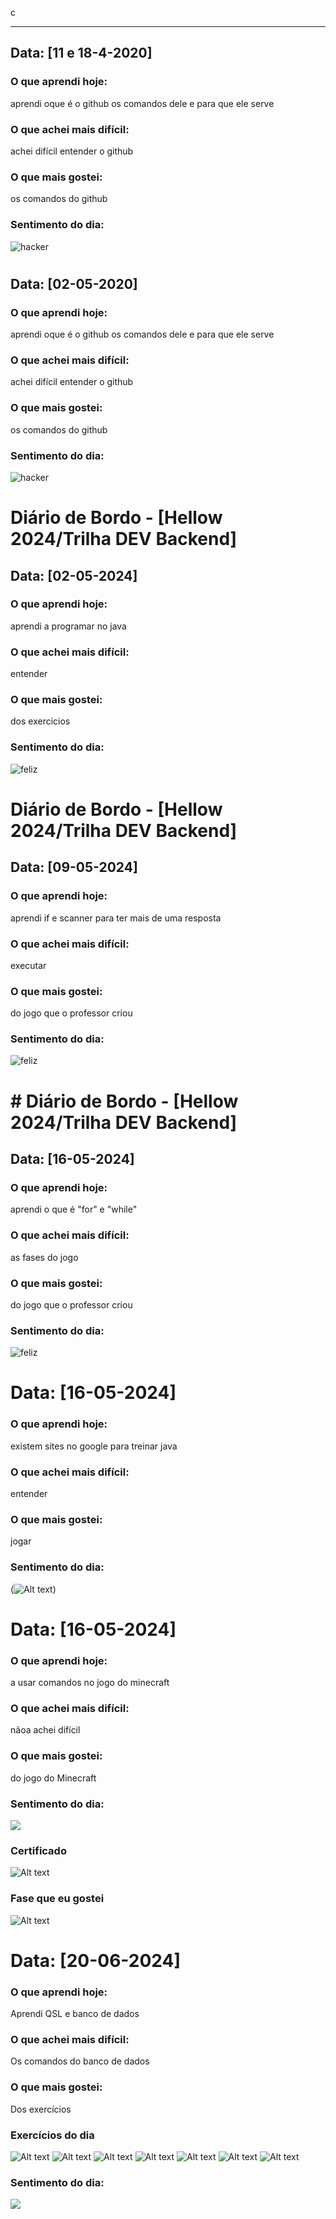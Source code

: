c

---
## Data: [11 e 18-4-2020]

### O que aprendi hoje:
aprendi oque é o github os comandos dele e para que ele serve

### O que achei mais difícil:
achei difícil entender o github

### O que mais gostei:
os comandos do github 

### Sentimento do dia:
![hacker](https://media4.giphy.com/media/v1.Y2lkPTc5MGI3NjExZmc1bGNvbGoxMnIwd2EzMTRrcGhteWVlaDV1anV5Nm5remM3YTM4OSZlcD12MV9pbnRlcm5hbF9naWZfYnlfaWQmY3Q9Zw/B4dt6rXq6nABilHTYM/giphy.gif
)
# 

## Data: [02-05-2020]

### O que aprendi hoje:
aprendi oque é o github os comandos dele e para que ele serve

### O que achei mais difícil:
achei difícil entender o github

### O que mais gostei:
os comandos do github 

### Sentimento do dia:
![hacker](https://media4.giphy.com/media/v1.Y2lkPTc5MGI3NjExZmc1bGNvbGoxMnIwd2EzMTRrcGhteWVlaDV1anV5Nm5remM3YTM4OSZlcD12MV9pbnRlcm5hbF9naWZfYnlfaWQmY3Q9Zw/B4dt6rXq6nABilHTYM/giphy.gif
)

# Diário de Bordo - [Hellow 2024/Trilha DEV Backend]

## Data: [02-05-2024]

### O que aprendi hoje:
aprendi a programar no java
### O que achei mais difícil:
entender

### O que mais gostei:
dos exercicios

### Sentimento do dia:
![feliz](https://media2.giphy.com/media/v1.Y2lkPTc5MGI3NjExaXozdW41ZzJhbmRzazBjaTYwanA3MTdpeXNwdzV2d3I5bTdnNjczeiZlcD12MV9pbnRlcm5hbF9naWZfYnlfaWQmY3Q9Zw/guufsF0Az3Lpu/giphy.gif)

# Diário de Bordo - [Hellow 2024/Trilha DEV Backend]

## Data: [09-05-2024]

### O que aprendi hoje:
aprendi if e scanner para ter mais de uma resposta

### O que achei mais difícil:
executar

### O que mais gostei:
do jogo que o professor criou

### Sentimento do dia:
![feliz](https://media1.giphy.com/media/v1.Y2lkPTc5MGI3NjExMDN2eG4ycTVia2lhMHUycjBoam91bmJzeDNoeW9xMHU5cm1yZTQ4dSZlcD12MV9pbnRlcm5hbF9naWZfYnlfaWQmY3Q9Zw/Dg4TxjYikCpiGd7tYs/giphy.gif)
 
# # Diário de Bordo - [Hellow 2024/Trilha DEV Backend]

## Data: [16-05-2024]

### O que aprendi hoje:
aprendi o que é "for" e "while"

### O que achei mais difícil:
as fases do jogo

### O que mais gostei:
do jogo que o professor criou

### Sentimento do dia:
![feliz](https://media2.giphy.com/media/v1.Y2lkPTc5MGI3NjExdG1nd3RxY3BucGxzajQ1bHJ2MHo5emFybDZ2aWZjM2luOXYyNXJraiZlcD12MV9pbnRlcm5hbF9naWZfYnlfaWQmY3Q9Zw/xT5LMHxhOfscxPfIfm/giphy.gifsssssss)

# Data: [16-05-2024]

### O que aprendi hoje:
existem sites no google para treinar java

### O que achei mais difícil:
entender

### O que mais gostei:
jogar

### Sentimento do dia:
(![Alt text](image.png))

# Data: [16-05-2024]

### O que aprendi hoje:
a usar comandos no jogo do minecraft


### O que achei mais difícil:
nãoa achei difícil

### O que mais gostei:
do jogo do Minecraft

### Sentimento do dia:
![](https://media0.giphy.com/media/3NtY188QaxDdC/giphy.webp?cid=790b7611bfv1poopf5z6g7pzu32x9bcjp2c5npudhzwxzbq5&ep=v1_gifs_trending&rid=giphy.webp&ct=g)  


### Certificado
![Alt text](Certificado-1.jpg)
### Fase que eu gostei
![Alt text](image-1.png)

# Data: [20-06-2024]

### O que aprendi hoje:
Aprendi QSL e banco de dados

### O que achei mais difícil:
Os comandos do banco de dados

### O que mais gostei:
Dos exercícios

### Exercícios do dia

![Alt text](image-2.png)
![Alt text](image-5.png)
![Alt text](image-6.png)
![Alt text](image-7.png)
![Alt text](image-8.png)
![Alt text](image-9.png)
![Alt text](image-10.png)

### Sentimento do dia:
![](https://media2.giphy.com/media/v1.Y2lkPTc5MGI3NjExY215eWpjem1raThrdGRmMGcxNTFrN3VzOGpjcDc4MzdkcTltMnVzdSZlcD12MV9pbnRlcm5hbF9naWZfYnlfaWQmY3Q9Zw/7vDoUoDZHoUQxMPkd7/giphy.webp)






